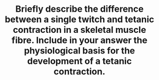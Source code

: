 ---
title: "Briefly describe the difference between a single twitch and tetanic contraction in a skeletal muscle fibre. Include in your answer the physiological basis for the development of a tetanic contraction."
entityType: SAQ
exam: PEX
college: ANZCA
year: 2000
sitting: A
question: 4
passRate: 53
EC_expectedDomains:
- "The main points expected in the answer were:-
    • A Single twitch is the response to a single stimulus, whereas a tetanic contraction is the response to repetitive stimulation above a critical frequency.
    • The critical frequency depends on the single twitch duration in that muscle fibre.
    • Repetitive stimulation before complete relaxation causes summation of contractions, and repetitive stimulation before any relaxation causes tetanic contraction.
    • The physiological basis of tetanic contraction is the maintenance of a high Ca++ concentration in the myoplasm, as repetitive sarcolemmal depolarisation causes Ca++ to enter the myoplasm faster than it is pumped out into the sarcoplasmic reticulum.
    • The contractile mechanism has no refractory period.
    • The tetanic force is up to 4 times greater than that of a single twitch.
    • Tetanic contraction continues until the repetitive depolarisation ceases or until fatigue occurs."
EC_extraCredit:
- "Other points which gained marks included:
    • A description of the mechanism by which sarcolemmal depolarisation causes Ca++ to enter the myoplasm.
    • Mention of high ATP consumption during tetanus.
    • A brief description of the role of Ca++ in electromechanical coupling.
    • Actin-myosin bridge formation (and hence shortening) continue as long as the Ca++ concentration in the myoplasm is high."
EC_errorsCommon:
- "Several candidates mis-read the question, assuming it to be about the response to use of a peripheral nerve stimulator in the operating theatre, while in fact the question was about normal neuromuscular physiology in the intact human."
- "Failure to discuss the role of calcium was a stumbling block for some candidates."
---